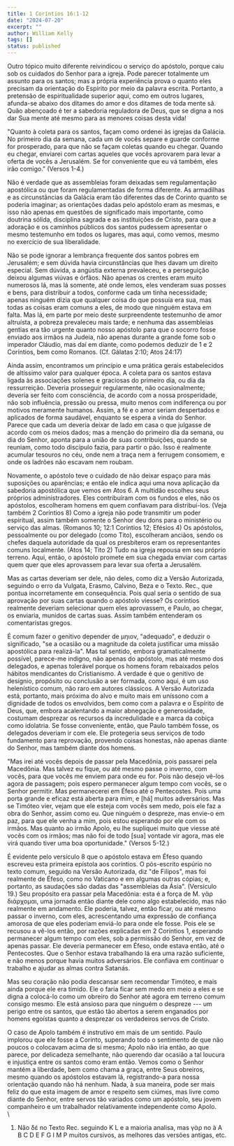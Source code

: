 ```yaml
---
title: 1 Coríntios 16:1-12
date: "2024-07-20"
excerpt: ""
author: William Kelly
tags: []
status: published
---
```


Outro tópico muito diferente reivindicou o serviço do apóstolo, porque
caiu sob os cuidados do Senhor para a igreja. Pode parecer totalmente um
assunto para os santos; mas a própria experiência prova o quanto eles
precisam da orientação do Espírito por meio da palavra escrita.
Portanto, a pretensão de espiritualidade superior aqui, como em outros
lugares, afunda-se abaixo dos ditames do amor e dos ditames de toda
mente sã. Quão abençoado é ter a sabedoria reguladora de Deus, que se
digna a nos dar Sua mente até mesmo para as menores coisas desta vida!

"Quanto à coleta para os santos, façam como ordenei às igrejas da
Galácia. No primeiro dia da semana, cada um de vocês separe e guarde
conforme for prosperado, para que não se façam coletas quando eu chegar.
Quando eu chegar, enviarei com cartas aqueles que vocês aprovarem para
levar a oferta de vocês a Jerusalém. Se for conveniente que eu vá
também, eles irão comigo." (Versos 1-4.)

Não é verdade que as assembleias foram deixadas sem regulamentação
apostólica ou que foram regulamentadas de forma diferente. As armadilhas
e as circunstâncias da Galácia eram tão diferentes das de Corinto quanto
se poderia imaginar; as orientações dadas pelo apóstolo eram as mesmas,
e isso não apenas em questões de significado mais importante, como
doutrina sólida, disciplina sagrada e as instituições de Cristo, para
que a adoração e os caminhos públicos dos santos pudessem apresentar o
mesmo testemunho em todos os lugares, mas aqui, como vemos, mesmo no
exercício de sua liberalidade.

Não se pode ignorar a lembrança frequente dos santos pobres em
Jerusalém; e sem dúvida havia circunstâncias que lhes davam um direito
especial. Sem dúvida, a angústia externa prevaleceu, e a perseguição
deixou algumas viúvas e órfãos. Não apenas os crentes eram muito
numerosos lá, mas lá somente, até onde lemos, eles venderam suas posses
e bens, para distribuir a todos, conforme cada um tinha necessidade;
apenas ninguém dizia que qualquer coisa do que possuía era sua, mas
todas as coisas eram comuns a eles, de modo que ninguém estava em falta.
Mas lá, em parte por meio deste surpreendente testemunho de amor
altruísta, a pobreza prevaleceu mais tarde; e nenhuma das assembleias
gentias era tão urgente quanto nosso apóstolo para que o socorro fosse
enviado aos irmãos na Judeia, não apenas durante a grande fome sob o
imperador Cláudio, mas daí em diante, como podemos deduzir de 1 e 2
Coríntios, bem como Romanos. (Cf. Gálatas 2:10; Atos 24:17)

Ainda assim, encontramos um princípio e uma prática gerais estabelecidos
de altíssimo valor para qualquer época. A coleta para os santos estava
ligada às associações solenes e graciosas do primeiro dia, ou dia da
ressurreição. Deveria prosseguir regularmente, não ocasionalmente;
deveria ser feito com consciência, de acordo com a nossa prosperidade,
não sob influência, pressão ou pressa, muito menos com indiferença ou
por motivos meramente humanos. Assim, a fé e o amor seriam despertados e
aplicados de forma saudável, enquanto se espera a vinda do Senhor.
Parece que cada um deveria deixar de lado em casa o que julgasse de
acordo com os meios dados; mas a menção do primeiro dia da semana, ou
dia do Senhor, aponta para a união de suas contribuições, quando se
reuniam, como todo discípulo fazia, para partir o pão. Isso é realmente
acumular tesouros no céu, onde nem a traça nem a ferrugem consomem, e
onde os ladrões não escavam nem roubam.

Novamente, o apóstolo teve o cuidado de não deixar espaço para más
suposições ou aparências; e então ele indica aqui uma nova aplicação da
sabedoria apostólica que vemos em Atos 6. A multidão escolheu seus
próprios administradores. Eles contribuíram com os fundos e eles, não os
apóstolos, escolheram homens em quem confiavam para distribuí-los. (Veja
também 2 Coríntios 8) Como a igreja não pode transmitir um poder
espiritual, assim também somente o Senhor deu dons para o ministério ou
serviço das almas. (Romanos 10; 12:1 Coríntios 12; Efésios 4) Os
apóstolos, pessoalmente ou por delegado (como Tito), escolheram anciãos,
sendo os chefes daquela autoridade da qual os presbíteros eram os
representantes comuns localmente. (Atos 14; Tito 2) Tudo na igreja
repousa em seu próprio terreno. Aqui, então, o apóstolo promete em sua
chegada enviar com cartas quem quer que eles aprovassem para levar sua
oferta a Jerusalém.

Mas as cartas deveriam ser dele, não deles, como diz a Versão
Autorizada, seguindo o erro da Vulgata, Erasmo, Calvino, Beza e o Texto.
Rec., que pontua incorretamente em consequência. Pois qual seria o
sentido de sua aprovação por suas cartas quando o apóstolo viesse? Os
coríntios realmente deveriam selecionar quem eles aprovassem, e Paulo,
ao chegar, os enviaria, munidos de cartas suas. Assim também entenderam
os comentaristas gregos.

É comum fazer o genitivo depender de μηιον, "adequado", e deduzir o
significado, "se a ocasião ou a magnitude da coleta justificar uma
missão apostólica para realizá-la". Mas tal sentido, embora
gramaticalmente possível, parece-me indigno, não apenas do apóstolo, mas
até mesmo dos delegados, e apenas tolerável porque os homens foram
rebaixados pelos hábitos mendicantes do Cristianismo. A verdade é que o
genitivo de desígnio, propósito ou conclusão a ser formada, como aqui, é
um uso helenístico comum, não raro em autores clássicos. A Versão
Autorizada está, portanto, mais próxima do alvo e muito mais em uníssono
com a dignidade de todos os envolvidos, bem como com a palavra e o
Espírito de Deus, que, embora acalentando a maior abnegação e
generosidade, costumam desprezar os recursos da incredulidade e a marca
da cobiça como idolatria. Se fosse conveniente, então, que Paulo também
fosse, os delegados deveriam ir com ele. Ele protegeria seus serviços de
todo fundamento para reprovação, provendo coisas honestas, não apenas
diante do Senhor, mas também diante dos homens.

"Mas irei até vocês depois de passar pela Macedônia, pois passarei pela
Macedônia. Mas talvez eu fique, ou até mesmo passe o inverno, com vocês,
para que vocês me enviem para onde eu for. Pois não desejo vê-los agora
de passagem; pois espero permanecer algum tempo com vocês, se o Senhor
permitir. Mas permanecerei em Éfeso até o Pentecostes. Pois uma porta
grande e eficaz está aberta para mim, e \[há\] muitos adversários. Mas
se Timóteo vier, vejam que ele esteja com vocês sem medo, pois ele faz a
obra do Senhor, assim como eu. Que ninguém o despreze, mas envie-o em
paz, para que ele venha a mim, pois estou esperando por ele com os
irmãos. Mas quanto ao irmão Apolo, eu lhe supliquei muito que viesse até
vocês com os irmãos; mas não foi de todo \[sua\] vontade vir agora, mas
ele virá quando tiver uma boa oportunidade." (Versos 5-12.)

É evidente pelo versículo 8 que o apóstolo estava em Éfeso quando
escreveu esta primeira epístola aos coríntios. O pós-escrito espúrio no
texto comum, seguido na Versão Autorizada, diz "de Filipos", mas foi
realmente de Éfeso, como no Vaticano e em algumas outras cópias; e,
portanto, as saudações são dadas das "assembleias da Ásia". (Versículo
19.) Seu propósito era passar pela Macedônia: esta é a força de M. γᾶρ
διάρχομαι, uma jornada então diante dele como algo estabelecido, mas não
realmente em andamento. Ele poderia, talvez, então ficar, ou até mesmo
passar o inverno, com eles, acrescentando uma expressão de confiança
amorosa de que eles poderiam enviá-lo para onde ele fosse. Pois ele se
recusou a vê-los então, por razões explicadas em 2 Coríntios 1,
esperando permanecer algum tempo com eles, sob a permissão do Senhor, em
vez de apenas passar. Ele deveria permanecer em Éfeso, onde estava
então, até o Pentecostes. Que o Senhor estava trabalhando lá era uma
razão suficiente, e não menos porque havia muitos adversários. Ele
confiava em continuar o trabalho e ajudar as almas contra Satanás.

Mas seu coração não podia descansar sem recomendar Timóteo, e mais ainda
porque ele era tímido. Ele o faria ficar sem medo em meio a eles e se
digna a colocá-lo como um obreiro do Senhor até agora em terreno comum
consigo mesmo. Ele está ansioso para que ninguém o despreze --- um
perigo entre os santos, que estão tão abertos a serem enganados por
homens egoístas quanto a desprezar os verdadeiros servos de Cristo.

O caso de Apolo também é instrutivo em mais de um sentido. Paulo
implorou que ele fosse a Corinto, superando todo o sentimento de que não
poucos o colocavam acima de si mesmo; Apolo não iria então, ao que
parece, por delicadeza semelhante, não querendo dar ocasião a tal
loucura e injustiça entre os santos como eram então. Vemos como o Senhor
mantém a liberdade, bem como chama a graça, entre Seus obreiros, mesmo
quando os apóstolos estavam lá, registrando-a para nossa orientação
quando não há nenhum. Nada, à sua maneira, pode ser mais feliz do que
esta imagem de amor e respeito sem ciúmes, mas livre como diante do
Senhor, entre servos tão variados como um apóstolo, seu jovem
companheiro e um trabalhador relativamente independente como Apolo.\
\

1. Não δέ no Texto Rec. seguindo K L e a maioria analisa, mas γάρ no à A
   B C D E F G I M P muitos cursivos, as melhores das versões antigas, etc.
